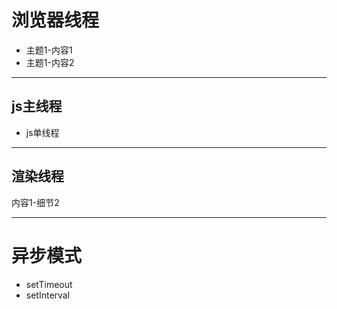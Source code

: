 # 浏览器线程

- 主题1-内容1   <!-- .element: class="fragment" data-fragment-index="1" -->
- 主题1-内容2   <!-- .element: class="fragment" data-fragment-index="2" -->

---

## js主线程

* js单线程

---

## 渲染线程

内容1-细节2

---

# 异步模式

- setTimeout
- setInterval